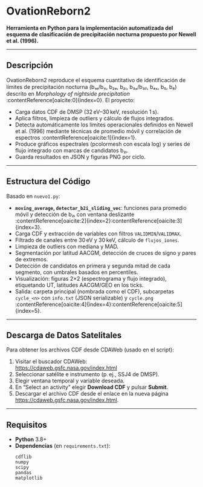 # OvationReborn2

**Herramienta en Python para la implementación automatizada del esquema de clasificación de precipitación nocturna propuesto por Newell et al. (1996).**

---

## Descripción

OvationReborn2 reproduce el esquema cuantitativo de identificación de límites de precipitación nocturna (b₁ₑ/b₁ᵢ, b₂ₑ, b₂ᵢ, b₃ₐ/b₃ᵦ, b₄ₛ, b₅, b₆) descrito en *Morphology of nightside precipitation* :contentReference[oaicite:0]{index=0}. El proyecto:

- Carga datos CDF de DMSP (32 eV–30 keV, resolución 1 s).  
- Aplica filtros, limpieza de outliers y cálculo de flujos integrados.  
- Detecta automáticamente los límites operacionales definidos en Newell et al. (1996) mediante técnicas de promedio móvil y correlación de espectros :contentReference[oaicite:1]{index=1}.  
- Produce gráficos espectrales (pcolormesh con escala log) y series de flujo integrado con marcas de candidatos b₂ᵢ.  
- Guarda resultados en JSON y figuras PNG por ciclo.

---

## Estructura del Código

Basado en `nuevo1.py`:

- **`moving_average`, `detectar_b2i_sliding_vec`**: funciones para promedio móvil y detección de b₂ᵢ con ventana deslizante :contentReference[oaicite:2]{index=2}:contentReference[oaicite:3]{index=3}.  
- Carga CDF y extracción de variables con filtros `VALIDMIN`/`VALIDMAX`.  
- Filtrado de canales entre 30 eV y 30 keV, cálculo de `flujos_iones`.  
- Limpieza de outliers con mediana y MAD.  
- Segmentación por latitud AACGM, detección de cruces de signo y pares de extremos.  
- Detección de candidatos en primera y segunda mitad de cada segmento, con umbrales basados en percentiles.  
- Visualización: figuras 2×2 (espectrograma y flujo integrado), etiquetando UT, latitudes AACGM/GEO en los ticks.  
- Salida: carpeta principal (nombrada como el CDF), subcarpetas `cycle_<n>` con `info.txt` (JSON serializable) y `cycle.png` :contentReference[oaicite:4]{index=4}:contentReference[oaicite:5]{index=5}.

---

## Descarga de Datos Satelitales

Para obtener los archivos CDF desde CDAWeb (usado en el script):

1. Visitar el buscador CDAWeb:  
   https://cdaweb.gsfc.nasa.gov/index.html  
2. Seleccionar satélite e instrumento (p. ej., SSJ4 de DMSP).  
3. Elegir ventana temporal y variable deseada.  
4. En “Select an activity” elegir **Download CDF** y pulsar **Submit**.  
5. Descargar el archivo CDF desde el enlace en la nueva página https://cdaweb.gsfc.nasa.gov/index.html.

---

## Requisitos

- **Python** 3.8+  
- **Dependencias** (en `requirements.txt`):  
  ```text
  cdflib
  numpy
  scipy
  pandas
  matplotlib
